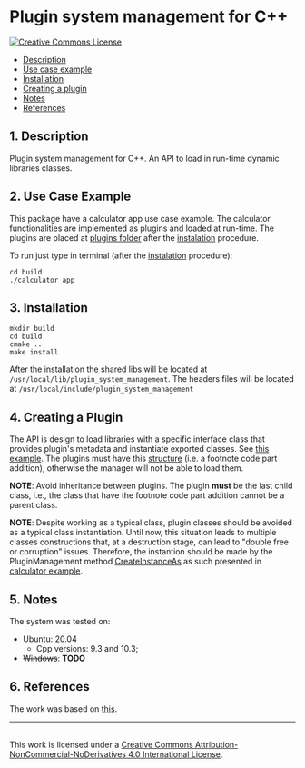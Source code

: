# Plugin system management for C++

<a rel="license" href="http://creativecommons.org/licenses/by-nc-nd/4.0/"><img alt="Creative Commons License" style="border-width:0" src="https://i.creativecommons.org/l/by-nc-nd/4.0/88x31.png" />

* [Description](#Description)
* [Use case example](#Example)
* [Installation](#Installation)
* [Creating a plugin](#Usage)
* [Notes](#Notes)
* [References](#References)

## <a name="Description"></a>1. Description

Plugin system management for C++. An API to load in run-time dynamic libraries classes.

## <a name="Example"></a>2. Use Case Example

This package have a calculator app use case example. The calculator functionalities are implemented as plugins and loaded at run-time. The plugins are placed at [plugins folder](./plugins/) after the [instalation](#Installation) procedure.

To run just type in terminal (after the [instalation](#Installation) procedure):
```
cd build
./calculator_app
```

## <a name="Installation"></a>3. Installation
```
mkdir build
cd build
cmake ..
make install
```

After the installation the shared libs will be located at ```/usr/local/lib/plugin_system_management```. The headers files will be located at ```/usr/local/include/plugin_system_management```

## <a name="Usage"></a>4. Creating a Plugin

The API is design to load libraries with a specific interface class that provides plugin's metadata and instantiate exported classes. See [this example](./templates/plugin_interface_template.h).
The plugins must have this [structure](./templates/plugin_template.h) (i.e. a footnote code part addition), otherwise the manager will not be able to load them.

**NOTE**: Avoid inheritance between plugins. The plugin **must** be the last child class, i.e., the class that have the footnote code part addition cannot be a parent class.

**NOTE**: Despite working as a typical class, plugin classes should be avoided as a typical class instantiation. Until now, this situation leads to multiple classes constructions that, at a destruction stage, can lead to "double free or corruption" issues.
Therefore, the instantion should be made by the PluginManagement method [CreateInstanceAs](./src/plugin_system_management/plugin_system_management.cpp) as such presented in [calculator example](./src/calculator.cpp).

## <a name="Notes"></a>5. Notes
The system was tested on:
- Ubuntu: 20.04
    - Cpp versions: 9.3 and 10.3;
- ~~Windows~~: **TODO**

## <a name="Usage"></a>6. References

The work was based on [this](https://github.com/caiorss/sample-cpp-plugin).

-----------------------------------------------------------------------------------------------------------------------------------------------------------------------------------------------------
<br />This work is licensed under a <a rel="license" href="http://creativecommons.org/licenses/by-nc-nd/4.0/">Creative Commons Attribution-NonCommercial-NoDerivatives 4.0 International License</a>.
